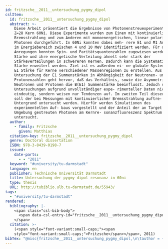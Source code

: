 ```yaml
---
id: fritzsche__2011__untersuchung_pygmy_dipol
cslItem:
  id: fritzsche__2011__untersuchung_pygmy_dipol
  abstract: >-
    Diese Arbeit präsentiert die Ergebnisse von Photonenstreuexperimenten am
    Z=28 Kern 60Ni. Diese Experimente wurden zum Einen mit kontinuierlicher
    Bremsstrahlung und zum Anderen mit monoenergetischen, linear polarisierten
    Photonen durchgeführt. In 60Ni konnten dabei meh- rere E1 und M1 Anregungen
    im Energiebereich zwischen 4 und 10 MeV identifiziert werden. Für diese
    Anregungen konnten Spin- und Paritätsquantenzahlen zugewiesen werden. Die E1
    Stärke und ihre energetische Verteilung ähnelt sehr stark der
    Stärkeverteilungen in schwereren Kernen. Dadurch kann die Systematik der E1
    Stärke erweitert werden. Ziel ist es außerdem ei- ne globale Systematik der
    E1 Stärke für Kerne verschiedener Massenregionen zu erstellen. Aus der
    Untersuchung der E1 Summenstärken in Abhängigkeit der Neutronen- und
    Protonenzahlen geht hervor, daß das Verhältnis, sowie die Asymmetrie der
    Neutronen und Protonen die B(E1) Summenstärke beeinflusst. Jedoch sind diese
    Untersuchungen aufgrund unvollständiger expe- rimenteller Daten nicht
    eindeutig, sondern weisen nur Tendenzen auf. Im zweiten Teil dieser Arbeit
    soll der bei Messungen mit kontinuierlicher Bremsstrahlung auftre- tende
    Untergrund untersucht werden. Hierfür werden Simulationen des
    experimentellen Auf- baus vorgestellt und der Anteil der an Target und
    Umgebung gestreuten Photonen am Kernre- sonanzfluoreszenz Spektrum
    untersucht.
  author:
    - family: Fritzsche
      given: Matthias
  citation-key: fritzsche__2011__untersuchung_pygmy_dipol
  genre: Doctoral dissertation
  ISBN: 978-3-8439-0198-7
  issued:
    date-parts:
      - - "2011"
  keyword: "#university/tu-darmstadt"
  language: en
  publisher: Technische Universität Darmstadt
  title: Untersuchung der pygmy dipol resonanz in 60ni
  type: thesis
  URL: http://tubiblio.ulb.tu-darmstadt.de/55943/
tags:
  - "#university/tu-darmstadt"
rendered:
  bibliography: |-
    <span class="csl-bib-body">
      <span data-csl-entry-id="fritzsche__2011__untersuchung_pygmy_dipol" class="csl-entry"><span class='author-bib'>Fritzsche</span>. <span class='date-bib'>(2011)</span>. <span class='title'><i><b><span style="font-style:normal;">Untersuchung der pygmy dipol resonanz in 60ni</span></b></i></span> [Doctoral dissertation, Technische Universität Darmstadt]. <span class='URL'><a href='http://tubiblio.ulb.tu-darmstadt.de/55943/'>LINK</a></span></span>
    </span>
  citation: >-
    (<span style="font-variant:small-caps;"><span
    style="font-variant:small-caps;">Fritzsche</span></span>, 2011)
bibTex: "@misc{fritzsche__2011__untersuchung_pygmy_dipol,\n\tauthor = {Fritzsche, Matthias},\n\tisbn = {978-3-8439-0198-7},\n\tyear = {2011},\n\tschool = {Technische Universit{\\\" a}t Darmstadt},\n\ttitle = {Untersuchung der pygmy dipol resonanz in 60ni},\n\ttype = {Doctoral dissertation},\n\turl = {http://tubiblio.ulb.tu-darmstadt.de/55943/},\n}\n\n"
---
```

